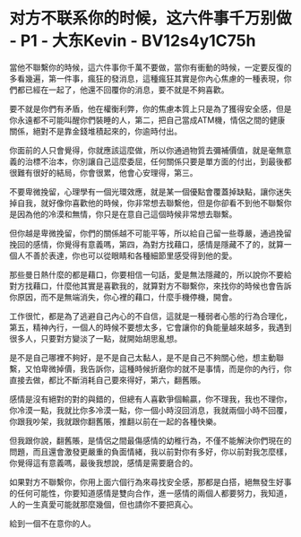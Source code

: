 # 对方不联系你的时候，这六件事千万别做 - P1 - 大东Kevin - BV12s4y1C75h

當他不聯繫你的時候，這六件事你千萬不要做，當你有衝動的時候，一定要反復的多看幾遍，第一件事，瘋狂的發消息，這種瘋狂其實是你內心焦慮的一種表現，你們都已經在一起了，他還不回覆你的消息，要不就是不夠喜歡。

要不就是你們有矛盾，他在權衡利弊，你的焦慮本質上只是為了獲得安全感，但是你永遠都不可能叫醒你們裝睡的人，第二，把自己當成ATM機，情侶之間的健康關係，絕對不是靠金錢堆積起來的，你逾時付出。

你面前的人只會覺得，你就應該這麼做，所以你通過物質去彌補價值，就是毫無意義的治標不治本，你別讓自己這麼委屈，任何關係只要是單方面的付出，到最後都很難有很好的結局，你會很累，他會心安理得，第三。

不要卑微挽留，心理學有一個光環效應，就是某一個優點會覆蓋掉缺點，讓你迷失掉自我，就好像你喜歡他的時候，你非常想去聯繫他，但是你卻看不到他不聯繫你是因為他的冷漠和無情，你只是在意自己這個時候非常想去聯繫。

但你越是卑微挽留，你們的關係越不可能平等，所以給自己留一些尊嚴，通過挽留挽回的感情，你覺得有意義嗎，第四，為對方找藉口，感情是隱藏不了的，就算一個人不善於表達，你也可以從眼睛和各種細節里感受得到他的愛。

那些曼日熱什麼的都是藉口，你要相信一句話，愛是無法隱藏的，所以說你不要給對方找藉口，什麼他其實是喜歡我的，就算對方不聯繫你，來找你的時候也會告訴你原因，而不是無端消失，你心裡的藉口，什麼手機停機，開會。

工作很忙，都是為了逃避自己內心的不自信，這就是一種弱者心態的行為合理化，第五，精神內行，一個人的時候不要想太多，它會讓你的負能量越來越多，我遇到很多人，只要對方變淡了一點，就開始胡思亂想。

是不是自己哪裡不夠好，是不是自己太黏人，是不是自己不夠關心他，想主動聯繫，又怕卑微掉價，我告訴你，這種時候折磨你的就不是事情，而是你的內行，你直接去做，都比不斷消耗自己要來得好，第六，翻舊賬。

感情是沒有絕對的對的與錯的，但總有人喜歡爭個輸贏，你不理我，我也不理你，你冷漠一點，我就比你多冷漠一點，你一個小時沒回消息，我就兩個小時不回覆，你跟我吵架，我就跟你翻舊賬，推翻以前在一起的各種快樂。

但我跟你說，翻舊賬，是情侶之間最傷感情的幼稚行為，不僅不能解決你們現在的問題，而且還會激發更嚴重的負面情緒，我以前對你有多好，你以前對我怎麼樣，你覺得這有意義嗎，最後我想說，感情是需要磨合的。

如果對方不聯繫你，你用上面六個行為來尋找安全感，那都是白搭，絕無發生好事的任何可能性，你要知道感情是雙向合作，進一感情的兩個人都要努力，我知道，人的一生真愛可能就那麼幾個，但也請你不要把真心。

給到一個不在意你的人。
